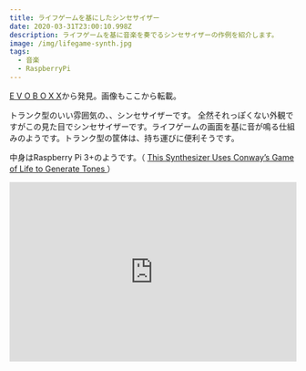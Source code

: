 ```yaml
---
title: ライフゲームを基にしたシンセサイザー
date: 2020-03-31T23:00:10.998Z
description: ライフゲームを基に音楽を奏でるシンセサイザーの作例を紹介します。
image: /img/lifegame-synth.jpg
tags:
  - 音楽
  - RaspberryPi
---
```

[E V O B O X X](http://www.lovehulten.com/evoboxx.html)から発見。画像もここから転載。

トランク型のいい雰囲気の、、シンセサイザーです。
全然それっぽくない外観ですがこの見た目でシンセサイザーです。ライフゲームの画面を基に音が鳴る仕組みのようです。トランク型の筐体は、持ち運びに便利そうです。

中身はRaspberry Pi 3+のようです。（ [This Synthesizer Uses Conway’s Game of Life to Generate Tones](https://blog.hackster.io/this-synthesizer-uses-conways-game-of-life-to-generate-tones-d24d3be320b9) ）

<iframe width="100%" height="315" src="https://www.youtube.com/embed/03EHLDhxa_4" frameborder="0" allow="accelerometer; autoplay; encrypted-media; gyroscope; picture-in-picture" allowfullscreen></iframe>
